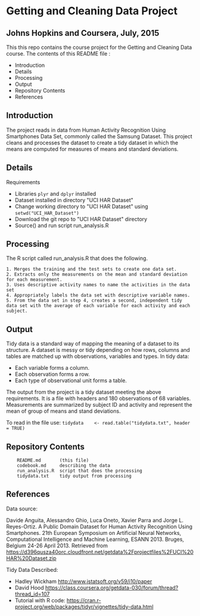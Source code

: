 # Getting and Cleaning Data Project
## Johns Hopkins and Coursera, July, 2015

This this repo contains the course project for the Getting and Cleaning Data course. The contents of this README file :

* Introduction
* Details
* Processing
* Output
* Repository Contents
* References

## Introduction

The project reads in data from Human Activity Recognition Using Smartphones Data Set, commonly called the Samsung Dataset.  This project cleans and processes the dataset to create a tidy dataset in which the means are computed for measures of means and standard deviations.

## Details
  
Requirements

*   Libraries `plyr` and `dplyr` installed
*   Dataset installed in directory "UCI HAR Dataset"
*   Change working directory to "UCI HAR Dataset" using `setwd("UCI_HAR_Dataset")`
*   Download the git repo to "UCI HAR Dataset" directory
*   Source() and run script run_analysis.R
  
## Processing
The R script called run_analysis.R that does the following. 

    1. Merges the training and the test sets to create one data set.
    2. Extracts only the measurements on the mean and standard deviation for each measurement. 
    3. Uses descriptive activity names to name the activities in the data set
    4. Appropriately labels the data set with descriptive variable names. 
    5. From the data set in step 4, creates a second, independent tidy data set with the average of each variable for each activity and each subject.

## Output
Tidy data is a standard way of mapping the meaning of a dataset to its structure. A dataset is messy or tidy depending on how rows, columns and tables are matched up with observations, variables and types. In tidy data:

*    Each variable forms a column.
*    Each observation forms a row.
*    Each type of observational unit forms a table.

The output from the project is a tidy dataset meeting the above requirements.  It is a file with headers and 180 observations of 68 variables. Measurements are summarized by subject ID and activity and represent the mean of group of means and stand deviations.

To read in the file use: 
    `tidydata    <- read.table("tidydata.txt", header = TRUE)`

## Repository Contents
        README.md       (this file)
        codebook.md     describing the data
        run_analysis.R  script that does the processing
        tidydata.txt    tidy output from processing
        
## References

Data source: 

Davide Anguita, Alessandro Ghio, Luca Oneto, Xavier Parra and Jorge L. Reyes-Ortiz. A Public Domain Dataset for Human Activity Recognition Using Smartphones. 21th European Symposium on Artificial Neural Networks, Computational Intelligence and Machine Learning, ESANN 2013. Bruges, Belgium 24-26 April 2013. Retrieved from https://d396qusza40orc.cloudfront.net/getdata%2Fprojectfiles%2FUCI%20HAR%20Dataset.zip

Tidy Data Described:

*  Hadley Wickham http://www.jstatsoft.org/v59/i10/paper
*  David Hood  https://class.coursera.org/getdata-030/forum/thread?thread_id=107
*  Tutorial with R code: https://cran.r-project.org/web/packages/tidyr/vignettes/tidy-data.html


  

